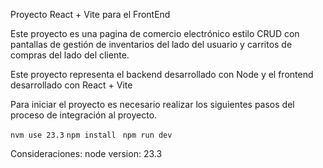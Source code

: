 Proyecto React + Vite para el FrontEnd

Este proyecto es una pagina de comercio electrónico estilo CRUD con pantallas de gestión de inventarios del lado del usuario y carritos de compras del lado del cliente.

Este proyecto representa el backend desarrollado con Node y el frontend desarrollado con React + Vite

Para iniciar el proyecto es necesario realizar los siguientes pasos del proceso de integración al proyecto.

  ```nvm use 23.3```
  ```npm install```
 ``` npm run dev```

Consideraciones:
  node version: 23.3
  
